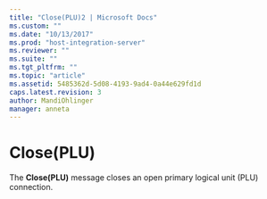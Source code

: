 ```yaml
---
title: "Close(PLU)2 | Microsoft Docs"
ms.custom: ""
ms.date: "10/13/2017"
ms.prod: "host-integration-server"
ms.reviewer: ""
ms.suite: ""
ms.tgt_pltfrm: ""
ms.topic: "article"
ms.assetid: 5485362d-5d08-4193-9ad4-0a44e629fd1d
caps.latest.revision: 3
author: MandiOhlinger
manager: anneta
---
```

# Close(PLU)
The **Close(PLU)** message closes an open primary logical unit (PLU) connection.